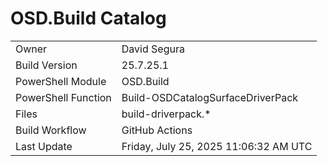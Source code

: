 ﻿# OSD.Build Catalog

| | |
|-|-|
| Owner | David Segura |
| Build Version | 25.7.25.1 |
| PowerShell Module | OSD.Build |
| PowerShell Function | Build-OSDCatalogSurfaceDriverPack |
| Files | build-driverpack.* |
| Build Workflow | GitHub Actions |
| Last Update | Friday, July 25, 2025 11:06:32 AM UTC |
